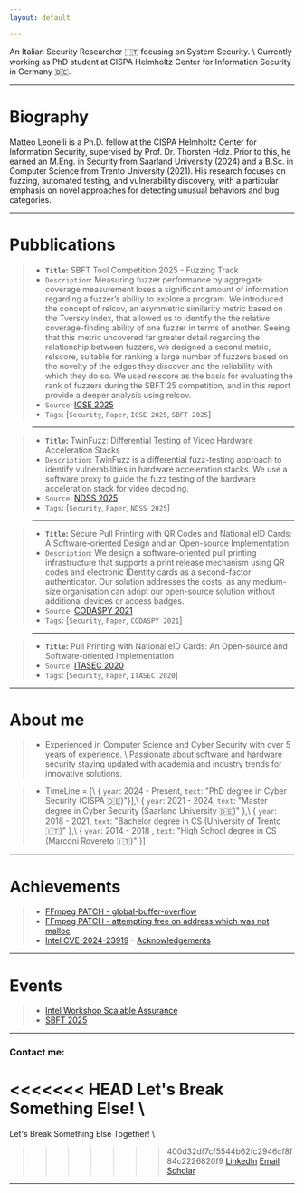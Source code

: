 ```yaml
---
layout: default

---
```


An Italian Security Researcher 🇮🇹 focusing on System Security. \\
Currently working as PhD student at CISPA Helmholtz Center for Information Security in Germany 🇩🇪.

---

# Biography
<!-- >--- -->

Matteo Leonelli is a Ph.D. fellow at the CISPA Helmholtz Center for Information Security, supervised by Prof. Dr. Thorsten Holz. 
Prior to this, he earned an M.Eng. in Security from Saarland University (2024) and a B.Sc. in Computer Science from Trento University (2021). 
His research focuses on fuzzing, automated testing, and vulnerability discovery, with a particular emphasis on novel approaches for detecting unusual behaviors and bug categories.
<!-- He has published several papers in top-tier journals and conferences, such as NDSS... -->

---

# Pubblications

<!-- >--- -->


>* **`Title`:** SBFT Tool Competition 2025 - Fuzzing Track
>* `Description`: Measuring fuzzer performance by aggregate coverage measurement loses a significant amount of information regarding a fuzzer’s ability to explore a program. We introduced the concept of relcov, an asymmetric similarity metric based on the Tversky index, that allowed us to identify the the relative coverage-finding ability of one fuzzer in terms of another. Seeing that this metric uncovered far greater detail regarding the relationship between fuzzers, we designed a second metric, relscore, suitable for ranking a large number of fuzzers based on the novelty of the edges they discover and the reliability with which they do so. We used relscore as the basis for evaluating the rank of fuzzers during the SBFT’25 competition, and in this report provide a deeper analysis using relcov.
>* `Source`: [ICSE 2025](https://conf.researchr.org/details/icse-2025/sbft-2025-papers/20/SBFT-Tool-Competition-2025-Fuzzing-Track)
>* `Tags`: [`Security`, `Paper`, `ICSE 2025`, `SBFT 2025`]

>---

>* **`Title`:** TwinFuzz: Differential Testing of Video Hardware Acceleration Stacks 
>* `Description`: TwinFuzz is a differential fuzz-testing approach to identify vulnerabilities in hardware acceleration stacks. We use a software proxy to guide the fuzz testing of the hardware acceleration stack for video decoding.
>* `Source`: [NDSS 2025](https://www.ndss-symposium.org/ndss-paper/twinfuzz-differential-testing-of-video-hardware-acceleration-stacks/)
>* `Tags`: [`Security`, `Paper`, `NDSS 2025`]

>---

>* **`Title`:** Secure Pull Printing with QR Codes and National eID Cards: A Software-oriented Design and an Open-source Implementation 
>* `Description`: We design a software-oriented pull printing infrastructure that supports a print release mechanism using QR codes and electronic IDentity cards as a second-factor authenticator. Our solution addresses the costs, as any medium-size organisation can adopt our open-source solution without additional devices or access badges. 
>* `Source`: [CODASPY 2021](https://dl.acm.org/doi/10.1145/3422337.3447847)
>* `Tags`: [`Security`, `Paper`, `CODASPY 2021`]



>---

>* **`Title`:** Pull Printing with National eID Cards: An Open-source and Software-oriented Implementation  
>* `Source`: [ITASEC 2020](https://st.fbk.eu/news/2020/01/07/papers-accepted-at-itasec-2020/)
>* `Tags`: [`Security`, `Paper`, `ITASEC 2020`]




---



# About me
>* Experienced in Computer Science and Cyber Security with over 5 years of experience. \\
Passionate about software and hardware security staying updated with academia and industry trends for innovative solutions.


>* TimeLine = [\\
>  { `year`: 2024 - Present, `text`: "PhD degree in Cyber Security (CISPA 🇩🇪)"}],\\
>  { `year`: 2021 - 2024,    `text`: "Master degree in Cyber Security (Saarland University 🇩🇪)" },\\
>  { `year`: 2018 - 2021,    `text`: "Bachelor degree in CS (University of Trento 🇮🇹)" },\\
>  { `year`: 2014 - 2018 ,   `text`: "High School degree in CS (Marconi Rovereto 🇮🇹)" }]

---

# Achievements

>* [FFmpeg PATCH - global-buffer-overflow](https://patchwork.ffmpeg.org/project/ffmpeg/patch/20231130122853.26758-1-michael@niedermayer.cc/) 
>* [FFmpeg PATCH - attempting free on address which was not malloc ](https://patchwork.ffmpeg.org/project/ffmpeg/patch/20240206212640.9193-1-jamrial@gmail.com/) 
>* [Intel CVE-2024-23919](https://cve.mitre.org/cgi-bin/cvename.cgi?name=CVE-2024-23919/) - [Acknowledgements](https://www.intel.com/content/www/us/en/security-center/advisory/intel-sa-01132.html)


---

# Events
>* [Intel Workshop Scalable Assurance](https://www.linkedin.com/pulse/busy-summer-academic-engagements-part-1-research-workshops-jason-fung-zoxic) 
>* [SBFT 2025](https://sbft25.github.io/organisation/) 


---

### Contact me: 

<<<<<<< HEAD
Let's Break Something Else! \\
=======
Let's Break Something Else Together! \\
>>>>>>> 400d32df7cf5544b62fc2946cf8f84c2226820f9
[LinkedIn](https://www.linkedin.com/in/matteoleonelli/)
[Email](mailto:matteoleonelli99@gmail.com)
[Scholar](https://scholar.google.com/citations?user=3VYW2DwAAAAJ)

---